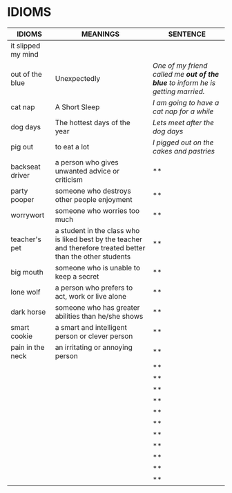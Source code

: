 # IDIOMS

| **IDIOMS** | **MEANINGS** | **SENTENCE** |
|--------|----------|----------|
| it slipped my mind | | |
| out of the blue | Unexpectedly | *One of my friend called me **out of the blue** to inform he is getting married.* |
| cat nap | A Short Sleep | *I am going to have a cat nap for a while* |
| dog days | The hottest days of the year |*Lets meet after the dog days* |
| pig out | to eat a lot |*I pigged out on the cakes and pastries* |
| backseat driver | a person who gives unwanted advice or criticism  | ** |
| party pooper | someone who destroys other people enjoyment | ** |
| worrywort | someone who worries too much | ** |
| teacher's pet | a student in the class who is liked best by the teacher and therefore treated better than the other students | ** |
| big mouth | someone who is unable to keep a secret | ** |
| lone wolf | a person who prefers to act, work or live alone | ** |
| dark horse | someone who has greater abilities than he/she shows | ** |
| smart cookie | a smart and intelligent person or clever person | ** |
| pain in the neck | an irritating or annoying person | ** |
| | | ** |
| | | ** |
| | | ** |
| | | ** |
| | | ** |
| | | ** |
| | | ** |
| | | ** |
| | | ** |
| | | ** |
| | | ** |
